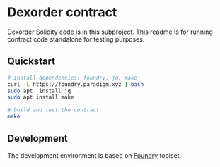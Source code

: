 # Dexorder contract

Dexorder Solidity code is in this subproject. This readme is for running contract code standalone for testing purposes.

## Quickstart

```bash
# install dependencies: foundry, jq, make
curl -L https://foundry.paradigm.xyz | bash
sudo apt  install jq
sudo apt install make

# build and test the contract
make
```

## Development

The development environment is based on [Foundry](https://book.getfoundry.sh) toolset.
